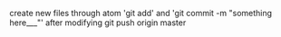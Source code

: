 create new files through atom
'git add' and 'git commit -m "something here___"' after modifying
git push origin master
